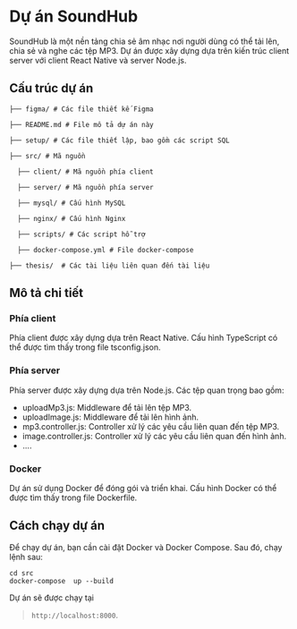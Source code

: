 
# Dự án SoundHub

SoundHub là một nền tảng chia sẻ âm nhạc nơi người dùng có thể tải lên, chia sẻ và nghe các tệp MP3. Dự án được xây dựng dựa trên kiến trúc client server với client React Native và server Node.js.

## Cấu trúc dự án

```
├── figma/ # Các file thiết kế Figma

├── README.md # File mô tả dự án này

├── setup/ # Các file thiết lập, bao gồm các script SQL

├── src/ # Mã nguồn

  ├── client/ # Mã nguồn phía client

  ├── server/ # Mã nguồn phía server

  ├── mysql/ # Cấu hình MySQL

  ├── nginx/ # Cấu hình Nginx

  ├── scripts/ # Các script hỗ trợ

  ├── docker-compose.yml # File docker-compose

├── thesis/  # Các tài liệu liên quan đến tài liệu
```
## Mô tả chi tiết

### Phía client

Phía client được xây dựng dựa trên React Native. Cấu hình TypeScript có thể được tìm thấy trong file tsconfig.json.

### Phía server

Phía server được xây dựng dựa trên Node.js. Các tệp quan trọng bao gồm:

-   uploadMp3.js: Middleware để tải lên tệp MP3.
-   uploadImage.js: Middleware để tải lên hình ảnh.
-   mp3.controller.js: Controller xử lý các yêu cầu liên quan đến tệp MP3.
-   image.controller.js: Controller xử lý các yêu cầu liên quan đến hình ảnh.
- ....

### Docker

Dự án sử dụng Docker để đóng gói và triển khai. Cấu hình Docker có thể được tìm thấy trong file  Dockerfile.

## Cách chạy dự án

Để chạy dự án, bạn cần cài đặt Docker và Docker Compose. Sau đó, chạy lệnh sau:
```
cd src
docker-compose  up --build
```
Dự án sẽ được chạy tại  
>`http://localhost:8000`.